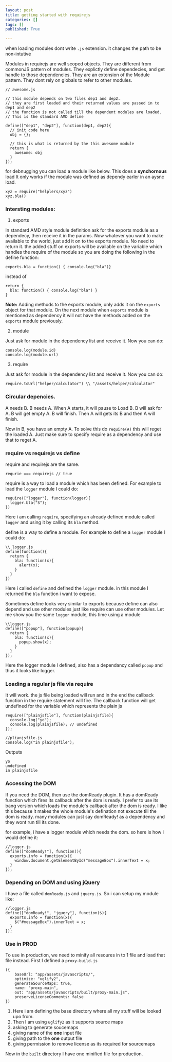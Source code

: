 ```yaml
---
layout: post
title: getting started with requirejs
categories: []
tags: []
published: True

---
```


when loading modules dont write `.js` extension. it changes the path to be non-intutive

Modules in requirejs are well scoped objects. They are different from commonJS pattern of modules. They explictly define dependecies, and get handle to those dependencies. They are an extension of the Module pattern. They dont rely on globals to refer to other modules.



````
// awesome.js

// this module depends on two files dep1 and dep2.
// they are first loaded and their returned values are passed in to dep1 and dep2
// the function is not called till the dependent modules are loaded.
// This is the standard AMD define

define(["dep1", "dep2"], function(dep1, dep2){
  // init code here
  obj = {};

  // this is what is returned by the this awesome module
  return {
    awesome: obj
  }
});
````

for debnugging you can load a module like below. This does a __synchornous__ load
It only works if the module was defined as dependy earler in an aysnc load.

````
xyz = require("helplers/xyz")
xyz.bla()
````

### Intersting modules:


1. exports

In standard AMD style module definition ask for the exports module as a dependecy, then receive it in the params.
Now whatever you want to make available to the world, just add it on to the exports module.
No need to return it.
the added stuff on exports will be available on the variable which handles the require of the module
so you are doing the following in the define function:

````
exports.bla = function() { console.log("bla")}
````

instead of

````
return {
  bla: function() { console.log("bla") }
}
````

__Note:__ Adding methods to the exports module, only adds it on the `exports` object for that module. On the next module when `exports` module is mentioned as dependency it will not have the methods added on the `exports` module previously.

2. module

Just ask for module in the dependency list and receive it. Now you can do:

````
console.log(module.id)
console.log(module.url)
````

3. require

Just ask for module in the dependency list and receive it. Now you can do:

````
require.toUrl("helper/calculator") \\ "/assets/helper/calculator"
````

### Circular depencies.

A needs B. B needs A.
When A starts, it will pause to Load B. B will ask for A. B will get empty A. B will finish. Then A will gets its B and then A will finish.

Now in B, you have an empty A. To solve this do `require(A)` this will reget the loaded A. Just make sure to specify require as a dependency and use that to reget A.



### require vs requirejs vs define

require and requirejs are the same.

````
requrie === requirejs // true
````

require is a way to load a module which has been defined. For example to load the `logger` module I could do:

````
require(["logger"], function(logger){
  logger.bla("S");
})
````

Here i am calling `require`, specifying an already defined module called `logger` and using it by calling its `bla` method.

define is a way to define a module. For example to define a `logger` module I could do:

````
\\ logger.js
define(function(){
  return {
    bla: function(x){
      alert(x);
    }
  }
})
````

Here i called `define` and defined the `logger` module. in this module I returned the `bla` function i want to expose.

Sometimes define looks very similar to exports because define can also depend and use other modules just like require can use other modules. Let me show you the same `logger` module, this time using a module

````
\\logger.js
define(["popup"], function(popup){
  return {
    bla: function(x){
      popup.show(x);
    }
  }
});
````

Here the logger module I defined, also has a dependancy called `popup` and thus it looks like logger.

### Loading a regular js file via require

It will work. the js file being loaded will run and in the end the callback function in the require statement will fire. The callback function will get undefined for the variable which represents the plain js

````
require(["plainjsfile"], function(plainjsfile){
  console.log("yo");
  console.log(plainjsfile); // undefined
});

//plianjsfile.js
console.log("in plainjsfile");
````

Outputs

````
yo
undefined
in plainjsfile
````

### Accessing the DOM

If you need the DOM, then use the domReady plugin. It has a domReady function which fires its callback after the dom is ready. I prefer to use its bang version which loads the module's callback after the dom is ready. I like this because it makes the whole module's defination not execute till the dom is ready. many modules can just say domReady! as a dependency and they wont run till its done.

for example, i have a logger module which needs the dom. so here is how i would define it:

````
//logger.js
define(["domReady!"], function(){
  exports.info = function(x){
    window.document.getElementById("messageBox").innerText = x;
  }
});
````

### Depending on DOM and using jQuery

I have a file called `domReady.js` and `jquery.js`. So i can setup my module like:

````
//logger.js
define(["domReady!", "jquery"], function($){
  exports.info = function(x){
    $("#messageBox").innerText = x;
  }
});
````

### Use in __PROD__

To use in production, we need to minify all resoures in to 1 file and load that file instead. First I defined a `proxy-build.js`

````
({
    baseUrl: "app/assets/javascripts/",
    optimize: "uglify2",
    generateSourceMaps: true,
    name: "proxy-main",
    out: "app/assets/javascripts/built/proxy-main.js",
    preserveLicenseComments: false
})
````

1. Here i am defining the base directory where all my stuff will be looked upo from.
2. Then I am using `uglify2` as it supports source maps
3. asking to generate soucemaps
4. giving name of the __one__ input file
5. giving path to the __one__ output file
6. giving permission to remove license as its required for sourcemaps

Now in the `built` directory I have one minified file for production.